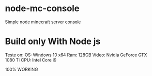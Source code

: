 # node-mc-console
Simple node minecraft server console
# Build only With Node js
Teste on:
OS: Windows 10 x64
Ram: 128GB
Video: Nvidia GeForce GTX 1080 Ti
CPU: Intel Core i9

100% WORKING
